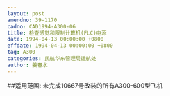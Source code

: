 ```yaml
---
layout: post
amendno: 39-1170
cadno: CAD1994-A300-06
title: 检查感觉和限制计算机(FLC)电源
date: 1994-04-13 00:00:00 +0800
effdate: 1994-04-13 00:00:00 +0800
tag: A300
categories: 民航华东管理局适航处
author: 姜春水
---
```


##适用范围:
未完成10667号改装的所有A300-600型飞机

